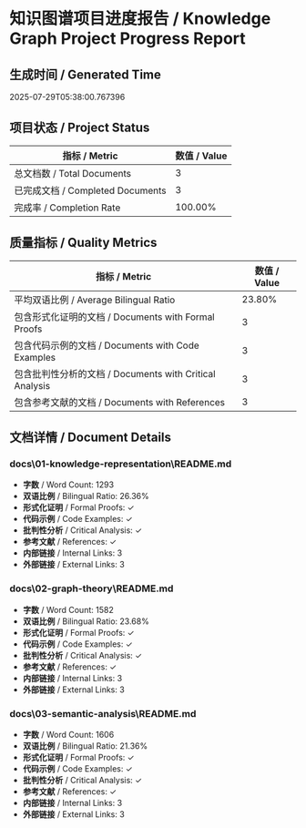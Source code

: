 # 知识图谱项目进度报告 / Knowledge Graph Project Progress Report

## 生成时间 / Generated Time
2025-07-29T05:38:00.767396

## 项目状态 / Project Status

| 指标 / Metric | 数值 / Value |
|--------------|-------------|
| 总文档数 / Total Documents | 3 |
| 已完成文档 / Completed Documents | 3 |
| 完成率 / Completion Rate | 100.00% |

## 质量指标 / Quality Metrics

| 指标 / Metric | 数值 / Value |
|--------------|-------------|
| 平均双语比例 / Average Bilingual Ratio | 23.80% |
| 包含形式化证明的文档 / Documents with Formal Proofs | 3 |
| 包含代码示例的文档 / Documents with Code Examples | 3 |
| 包含批判性分析的文档 / Documents with Critical Analysis | 3 |
| 包含参考文献的文档 / Documents with References | 3 |

## 文档详情 / Document Details

### docs\01-knowledge-representation\README.md

- **字数** / Word Count: 1293
- **双语比例** / Bilingual Ratio: 26.36%
- **形式化证明** / Formal Proofs: ✓
- **代码示例** / Code Examples: ✓
- **批判性分析** / Critical Analysis: ✓
- **参考文献** / References: ✓
- **内部链接** / Internal Links: 3
- **外部链接** / External Links: 3

### docs\02-graph-theory\README.md

- **字数** / Word Count: 1582
- **双语比例** / Bilingual Ratio: 23.68%
- **形式化证明** / Formal Proofs: ✓
- **代码示例** / Code Examples: ✓
- **批判性分析** / Critical Analysis: ✓
- **参考文献** / References: ✓
- **内部链接** / Internal Links: 3
- **外部链接** / External Links: 3

### docs\03-semantic-analysis\README.md

- **字数** / Word Count: 1606
- **双语比例** / Bilingual Ratio: 21.36%
- **形式化证明** / Formal Proofs: ✓
- **代码示例** / Code Examples: ✓
- **批判性分析** / Critical Analysis: ✓
- **参考文献** / References: ✓
- **内部链接** / Internal Links: 3
- **外部链接** / External Links: 3

